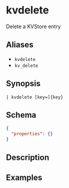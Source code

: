 # kvdelete

Delete a KVStore entry
## Aliases

* `kvdelete`
* `kv_delete`

## Synopsis

```shell
| kvdelete [key=]{key}
```

## Schema

```json
{
  "properties": {}
}
```

## Description

## Examples
